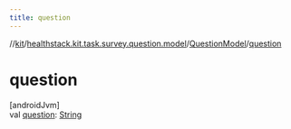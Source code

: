 ```yaml
---
title: question
---
```

//[kit](../../../index.html)/[healthstack.kit.task.survey.question.model](../index.html)/[QuestionModel](index.html)/[question](question.html)



# question



[androidJvm]\
val [question](question.html): [String](https://kotlinlang.org/api/latest/jvm/stdlib/kotlin/-string/index.html)




